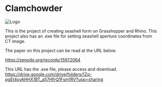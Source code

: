 # Clamchowder

![Logo](https://github.com/user-attachments/assets/d5d08037-67f9-4f24-bc72-b2ba691c01dc)

This is the project of creating seashell form on Grasshopper and Rhino.
This project also has an .exe file for setting seashell aperture coordinates from CT image.

The paper on this project can be read at the URL below.

https://zenodo.org/records/15972064

This URL has the .exe file, please access and download.
https://drive.google.com/drive/folders/1Zq-pgEt4syAHHX1BT_a57HfrQ1Fsm1RV?usp=sharing



